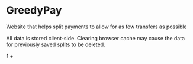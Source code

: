 # GreedyPay
Website that helps split payments to allow for as few transfers as possible

All data is stored client-side. Clearing browser cache may cause the
data for previously saved splits to be deleted.

1 + 
